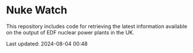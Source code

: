 # Nuke Watch

This repository includes code for retrieving the latest information available on the output of EDF nuclear power plants in the UK.

Last updated: 2024-08-04 00:48